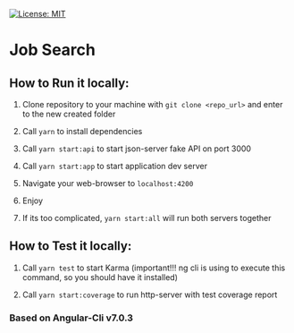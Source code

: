 [![License: MIT](https://img.shields.io/badge/License-MIT-yellow.svg)](https://opensource.org/licenses/MIT)

# Job Search

## How to Run it locally:

1.  Clone repository to your machine with `git clone <repo_url>` and enter to the new created folder 

2.  Call `yarn` to install dependencies

3.  Call `yarn start:api` to start json-server fake API on port 3000

4.  Call `yarn start:app` to start application dev server

5. Navigate your web-browser to `localhost:4200`

6. Enjoy

7. If its too complicated, `yarn start:all` will run both servers together

## How to Test it locally:

1. Call `yarn test` to start Karma (important!!! ng cli is using to execute this command, so you should have it installed)

2. Call `yarn start:coverage` to run http-server with test coverage report

### Based on Angular-Cli v7.0.3


